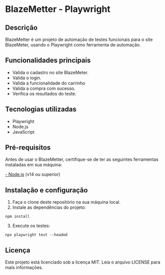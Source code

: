 # BlazeMetter - Playwright

## Descrição
BlazeMetter é um projeto de automação de testes funcionais para o site BlazeMeter, usando o Playwright como ferramenta de automação.

## Funcionalidades principais
- Valida o cadastro no site BlazeMeter.
- Valida o login.
- Valida a funcionalidade do carrinho
- Valida a compra com sucesso.
- Verifica os resultados do teste.

## Tecnologias utilizadas
- Playwright
- Node.js
- JavaScript

## Pré-requisitos
Antes de usar o BlazeMetter, certifique-se de ter as seguintes ferramentas instaladas em sua máquina:

[- Node.js](https://nodejs.org/en/download/) (v14 ou superior)

## Instalação e configuração
1. Faça o clone deste repositório na sua máquina local.
2. Instale as dependências do projeto:
```
npm install
```
3. Execute os testes:
```
npx playwright test --headed
```

## Licença
Este projeto está licenciado sob a licença MIT. Leia o arquivo LICENSE para mais informações.

